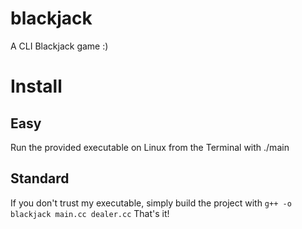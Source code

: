 # blackjack
A CLI Blackjack game :)

# Install
## Easy
Run the provided executable on Linux from the Terminal with ./main
## Standard
If you don't trust my executable, simply build the project with `g++ -o blackjack main.cc dealer.cc`
That's it!
